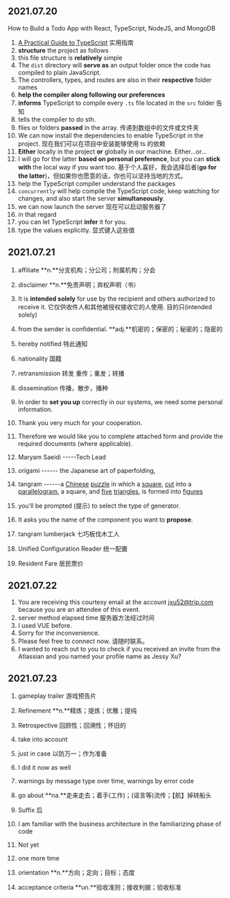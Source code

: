## 2021.07.20

How to Build a Todo App with React, TypeScript, NodeJS, and MongoDB

1. [A Practical Guide to TypeScript](https://www.ibrahima-ndaw.com/blog/a-practical-guide-to-typescript/)  实用指南
2. **structure** the project as follows 
3. this file structure is **relatively** simple
4. The `dist` directory will **serve as** an output folder once the code has compiled to plain JavaScript.
5. The controllers, types, and routes are also in their **respective** folder names
6. **help the compiler along following our preferences**
7. **informs** TypeScript to compile every `.ts` file located in the `src` folder 告知
8. tells the compiler to do sth.
9. files or folders **passed** in the array. 传递到数组中的文件或文件夹
10. We can now install the dependencies to enable TypeScript in the project. 现在我们可以在项目中安装能够使用 ts 的依赖
11. **Either** locally in the project **or** globally in our machine.  Either...or...
12. I will go for the latter **based on personal preference**, but you can **stick with** the local way if you want too. 基于个人喜好，我会选择后者(**go for the latter**)，但如果你也愿意的话，你也可以坚持当地的方式。
13. help the TypeScript compiler understand the packages
14. `concurrently` will help compile the TypeScript code, keep watching for changes, and also start the server **simultaneously**. 
15. we can now launch the server 现在可以启动服务器了
16. in that regard
17. you can let TypeScript **infer** it for you.
18. type the values explicitly. 显式键入这些值







## 2021.07.21

1. affiliate   **n.**分支机构；分公司；附属机构；分会 
2. disclaimer **n.**免责声明；弃权声明（书）
3. It is **intended solely** for use by the recipient and others authorized to receive it. 它仅供收件人和其他被授权接收它的人使用. 目的只(intended solely)
4. from the sender is confidential. **adj.**机密的；保密的；秘密的；隐密的
5. hereby notified 特此通知
6. nationality 国籍
7. retransmission 转发 重传；重发；转播
8. dissemination 传播，散步，播种
9. In order to **set you up** correctly in our systems, we need some personal information.
10. Thank you very much for your cooperation. 
11. Therefore we would like you to complete attached form and provide the required documents (where applicable).



1. Maryam Saeidi -----Tech Lead
2. origami ------ the Japanese art of paperfolding,
3. tangram ------a [Chinese](https://www.collinsdictionary.com/zh/dictionary/english/chinese) [puzzle](https://www.collinsdictionary.com/zh/dictionary/english/puzzle) in which a [square](https://www.collinsdictionary.com/zh/dictionary/english/square), [cut](https://www.collinsdictionary.com/zh/dictionary/english/cut) into a [parallelogram](https://www.collinsdictionary.com/zh/dictionary/english/parallelogram), a square, and [five](https://www.collinsdictionary.com/zh/dictionary/english/five) [triangles](https://www.collinsdictionary.com/zh/dictionary/english/triangle), is formed into [figures](https://www.collinsdictionary.com/zh/dictionary/english/figure)
4. you'll be prompted (提示) to select the type of generator.
5. It asks you the name of the component you want to **propose**.
6. tangram lumberjack 七巧板伐木工人
7. Unified Configuration Reader 统一配置
8. Resident Fare 居民票价





## 2021.07.22

1. You are receiving this courtesy email at the account [jxu52@trip.com](mailto:jxu52@trip.com) because you are an attendee of this event.
2. server method elapsed time 服务器方法经过时间
3. I used VUE before.
4. Sorry for the inconvenience.
5. Please feel free to connect now. 请随时联系。
6. I wanted to reach out to you to check if you received an invite from the Atlassian and you named your profile name as Jessy Xu? 





## 2021.07.23

1. gameplay trailer 游戏预告片

2. Refinement  **n.**精炼；提炼；优雅；提纯

3. Retrospective 回顾性；回溯性；怀旧的

4. take into account

5. just in case 以防万一；作为准备

6. I did it now as well

7. warnings by message type over time,    warnings by error code

8. go about **na.**走来走去；着手(工作)；(谣言等)流传；【航】掉转船头

9. Suffix 后

10. I am familiar with the business architecture in the familiarizing phase of code

11. Not yet 

12. one more time 

13. orientation **n.**方向；定向；目标；态度

14. acceptance criteria **un.**验收准则；接收判据；验收标准

